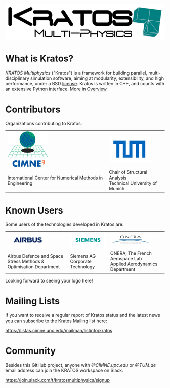 ![](https://raw.githubusercontent.com/KratosMultiphysics/Documentation/master/Wiki_files/Home/kratos.png)

# What is Kratos?

_KRATOS Multiphysics_ ("Kratos") is a framework for building parallel, multi-disciplinary simulation software, aiming at modularity, extensibility, and high performance, under a BSD [license](https://github.com/KratosMultiphysics/Kratos/wiki/Licence). Kratos is written in C++, and counts with an extensive Python interface. More in [Overview](https://github.com/KratosMultiphysics/Kratos/wiki/Overview)

# Contributors
Organizations contributing to Kratos: 
<table>
<tr>
  <td><img src="https://github.com/KratosMultiphysics/Documentation/blob/master/Wiki_files/Logos/CIMNE_logo.png" width="128"></td>
  <td><img src="https://github.com/KratosMultiphysics/Documentation/blob/master/Wiki_files/Logos/TUM_Logo.png" width="128"></td>
</tr>
<tr>
  <td>International Center for Numerical Methods in Engineering</td>
  <td>Chair of Structural Analysis<br>
Technical University of Munich
</td>
</tr>
</table>

  
# Known Users
Some users of the technologies developed in Kratos are:

<table>
<tr>
  <td><img src="https://github.com/KratosMultiphysics/Documentation/blob/master/Wiki_files/Logos/AIRBUS_logo.png" width="128"></td>
  <td><img src="https://github.com/KratosMultiphysics/Documentation/blob/master/Wiki_files/Logos/siemens_logo.png" width="128"></td>
  <td><img src="https://github.com/KratosMultiphysics/Documentation/blob/master/Wiki_files/Logos/onera_logo.png" width="128"></td>
</tr>
<tr>
  <td>Airbus Defence and Space<br>Stress Methods & Optimisation Department</td>
  <td>Siemens AG<br>
Corporate Technology
</td>
  <td>ONERA, The French Aerospace Lab<br>
Applied Aerodynamics Department 

</td>
</tr>
</table>

Looking forward to seeing your logo here! 

# Mailing Lists

If you want to receive a regular report of Kratos status and the latest news you can subscribe to the Kratos Mailing list here: 

https://listas.cimne.upc.edu/mailman/listinfo/kratos

# Community

Besides this GitHub project, anyone with _@CIMNE.​upc.​edu_ or _@TUM.​de_ email address can join the KRATOS workspace on Slack.

https://join.slack.com/t/kratosmultiphysics/signup
